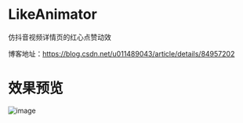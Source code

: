 # LikeAnimator
仿抖音视频详情页的红心点赞动效

博客地址：https://blog.csdn.net/u011489043/article/details/84957202

# 效果预览

![image](https://github.com/selfconzrr/LikeAnimator/blob/master/gifhome_320x693_5s.gif)
